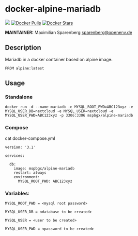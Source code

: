 # docker-alpine-mariadb

[![](https://images.microbadger.com/badges/version/mspbgx/alpine-mariadb.svg)](https://microbadger.com/images/mspbgx/alpine-mariadb "Get your own version badge on microbadger.com")
[![Docker Pulls](https://img.shields.io/docker/pulls/mspbgx/alpine-mariadb.svg)](hub)
[![Docker Stars](https://img.shields.io/docker/stars/mspbgx/alpine-mariadb.svg)](hub)

**MAINTAINER:** Maximilian Sparenberg <sparenberg@openenv.de>


## Description
Mariadb in a docker container based on alpine image.
```
FROM alpine:latest
```

## Usage
### Standalone
```
docker run -d --name mariadb -e MYSQL_ROOT_PWD=ABC123xyz -e MYSQL_USER_DB=nextcloud -e MYSQL_USER=nextcloud -e MYSQL_USER_PWD=ABC123xyz -p 3306:3306 mspbgx/alpine-mariadb
```
### Compose
cat docker-compose.yml
```
version: '3.1'

services:

  db:
    image: mspbgx/alpine-mariadb
    restart: always
    environment:
      MYSQL_ROOT_PWD: ABC123xyz
```
### Variables:
```
MYSQL_ROOT_PWD = <mysql root password>
```
```
MYSQL_USER_DB = <database to be created>
```
```
MYSQL_USER = <user to be created>
```
```
MYSQL_USER_PWD = <password to be created>
```
